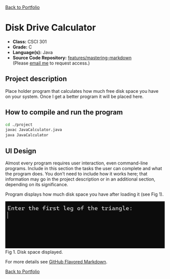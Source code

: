 [Back to Portfolio](./)

Disk Drive Calculator
===============

-   **Class:** CSCI 301
-   **Grade:** C
-   **Language(s):** Java
-   **Source Code Repository:** [features/mastering-markdown](https://guides.github.com/features/mastering-markdown/)  
    (Please [email me](mailto:lareed@csustudent.net?subject=GitHub%20Access) to request access.)

## Project description

Place holder program that calculates how much free disk space you have on your system. Once I get a better program it will be placed here.

## How to compile and run the program

```bash
cd ./project
javac JavaCalculator.java
java JavaCalculator
```

## UI Design

Almost every program requires user interaction, even command-line programs. Include in this section the tasks the user can complete and what the program does. You don't need to include how it works here; that information may go in the project description or in an additional section, depending on its significance.

Program displays how much disk space you have after loading it (see Fig 1).

![screenshot](images/project4_first.png)  
Fig 1. Disk space displayed.

For more details see [GitHub Flavored Markdown](https://guides.github.com/features/mastering-markdown/).

[Back to Portfolio](./)
